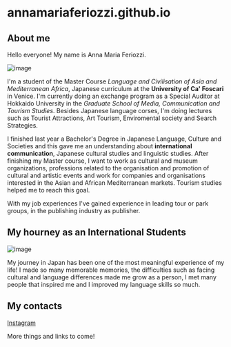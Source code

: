 # annamariaferiozzi.github.io


## About me

Hello everyone! My name is Anna Maria Feriozzi. 

![image](https://github.com/user-attachments/assets/e1eac512-9ffc-4ec4-a1c7-82e0032eb1ab) 

I'm a student of the Master Course _Language and Civilisation of Asia and Mediterranean Africa_, Japanese curriculum at the **University of Ca' Foscari** in Venice. I'm currently doing an exchange program as a Special Auditor at Hokkaido University in the _Graduate School of Media, Communication and Tourism Studies_. Besides Japanese language corses, I'm doing lectures such as Tourist Attractions, Art Tourism, Enviromental society and Search Strategies. 

I finished last year a Bachelor's Degree in Japanese Language, Culture and Societies and this gave me an understanding about **international communication**, Japanese cultural studies and linguistic studies. After finishing my Master course, I want to work as cultural and museum organizations, professions related to the organisation and promotion of cultural and artistic events and work for companies and organisations interested in the Asian and African Mediterranean markets. Tourism studies helped me to reach this goal. 

With my job experiences I've gained experience in leading tour or park groups, in the publishing industry as publisher. 

## My hourney as an International Students
![image](https://github.com/user-attachments/assets/1dae80c5-d49d-4205-ae24-6f5011cb952e) 

My journey in Japan has been one of the most meaningful experience of my life! I made so many memorable memories, the difficulties such as facing cultural and language differences made me grow as a person, I met many people that inspired me and I improved my language skills so much. 

## My contacts
[Instagram](https://www.instagram.com/nerinidelbuio?igsh=NGJsczF3dXgzeDc4) 

More things and links to come!
